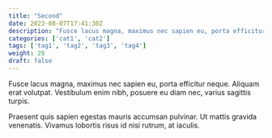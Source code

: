 ```yaml
---
title: "Second"
date: 2023-08-07T17:41:30Z
description: "Fusce lacus magna, maximus nec sapien eu, porta efficitur neque. Aliquam erat volutpat. Vestibulum enim nibh, posuere eu diam nec, varius sagittis turpis."
categories: ['cat1', 'cat2']
tags: ['tag1', 'tag2', 'tag3', 'tag4']
weight: 20
draft: false 
---
```

Fusce lacus magna, maximus nec sapien eu, porta efficitur neque. Aliquam erat volutpat. Vestibulum enim nibh, posuere eu diam nec, varius sagittis turpis.

Praesent quis sapien egestas mauris accumsan pulvinar. Ut mattis gravida venenatis. Vivamus lobortis risus id nisi rutrum, at iaculis.

